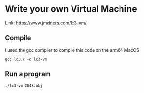 # Write your own Virtual Machine
Link: https://www.jmeiners.com/lc3-vm/

## Compile
I used the gcc compiler to compile this code on the arm64 MacOS
```
gcc lc3.c -o lc3-vm
```

## Run a program
```
./lc3-vm 2048.obj
```
